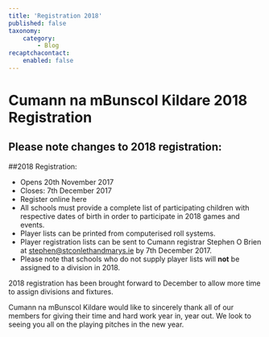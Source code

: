 ```yaml
---
title: 'Registration 2018'
published: false
taxonomy:
    category:
        - Blog
recaptchacontact:
    enabled: false
---
```


# Cumann na mBunscol Kildare 2018 Registration 
## Please note changes to 2018 registration:

##2018 Registration: 
* Opens 20th November 2017
* Closes: 7th December 2017
* Register online here
* All schools must provide a complete list of participating children with respective dates of birth in order to participate in 2018 games and events. 
* Player lists can be printed from computerised roll systems. 
* Player registration lists can be sent to Cumann registrar Stephen O Brien at stephen@stconlethandmarys.ie by 7th December 2017.
* Please note that schools who do not supply player lists will **not** be assigned to a division in 2018.

<p>2018 registration has been brought forward to December to allow more time to assign divisions and fixtures.</p>

<p>Cumann na mBunscol Kildare would like to sincerely thank all of our members for giving their time and hard work year in, year out. We look to seeing you all on the playing pitches in the new year.</p>






